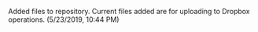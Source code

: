 Added files to repository. Current files added are for uploading to Dropbox operations. (5/23/2019, 10:44 PM)
